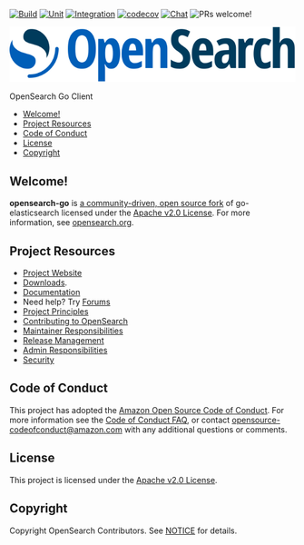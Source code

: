 [![Build](https://github.com/opensearch-project/opensearch-go/actions/workflows/build.yml/badge.svg)](https://github.com/opensearch-project/opensearch-go/actions/workflows/build.yml)
[![Unit](https://github.com/opensearch-project/opensearch-go/actions/workflows/test-unit.yml/badge.svg)](https://github.com/opensearch-project/opensearch-go/actions/workflows/test-unit.yml)
[![Integration](https://github.com/opensearch-project/opensearch-go/actions/workflows/test-integration.yml/badge.svg)](https://github.com/opensearch-project/opensearch-go/actions/workflows/test-integration.yml)
[![codecov](https://codecov.io/gh/opensearch-project/opensearch-go/branch/main/graph/badge.svg?token=MI9g3KYHVx)](https://codecov.io/gh/opensearch-project/opensearch-go)
[![Chat](https://img.shields.io/badge/chat-on%20forums-blue)](https://discuss.opendistrocommunity.dev/c/clients/)
![PRs welcome!](https://img.shields.io/badge/PRs-welcome!-success)

![OpenSearch logo](OpenSearch.svg)

OpenSearch Go Client

- [Welcome!](#welcome)
- [Project Resources](#project-resources)
- [Code of Conduct](#code-of-conduct)
- [License](#license)
- [Copyright](#copyright)

## Welcome!

**opensearch-go** is [a community-driven, open source fork](https://aws.amazon.com/blogs/opensource/introducing-opensearch/) of go-elasticsearch licensed under the [Apache v2.0 License](LICENSE.txt). For more information, see [opensearch.org](https://opensearch.org/).

## Project Resources

* [Project Website](https://opensearch.org/)
* [Downloads](https://opensearch.org/downloads.html).
* [Documentation](https://opensearch.org/docs/)
* Need help? Try [Forums](https://discuss.opendistrocommunity.dev/)
* [Project Principles](https://opensearch.org/#principles)
* [Contributing to OpenSearch](CONTRIBUTING.md)
* [Maintainer Responsibilities](MAINTAINERS.md)
* [Release Management](RELEASING.md)
* [Admin Responsibilities](ADMINS.md)
* [Security](SECURITY.md)

## Code of Conduct

This project has adopted the [Amazon Open Source Code of Conduct](CODE_OF_CONDUCT.md). For more information see the [Code of Conduct FAQ](https://aws.github.io/code-of-conduct-faq), or contact [opensource-codeofconduct@amazon.com](mailto:opensource-codeofconduct@amazon.com) with any additional questions or comments.

## License

This project is licensed under the [Apache v2.0 License](LICENSE.txt).

## Copyright

Copyright OpenSearch Contributors. See [NOTICE](NOTICE.txt) for details.